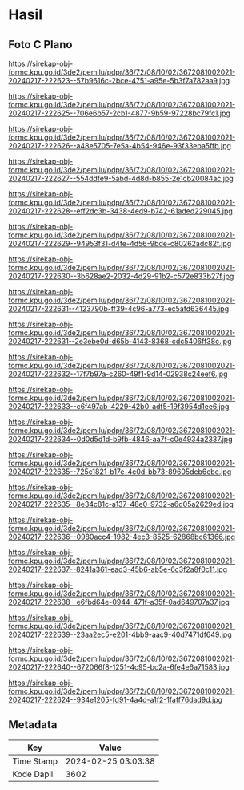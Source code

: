 # Hasil

## Foto C Plano

https://sirekap-obj-formc.kpu.go.id/3de2/pemilu/pdpr/36/72/08/10/02/3672081002021-20240217-222623--57b9616c-2bce-4751-a95e-5b3f7a782aa9.jpg

https://sirekap-obj-formc.kpu.go.id/3de2/pemilu/pdpr/36/72/08/10/02/3672081002021-20240217-222625--706e6b57-2cb1-4877-9b59-97228bc79fc1.jpg

https://sirekap-obj-formc.kpu.go.id/3de2/pemilu/pdpr/36/72/08/10/02/3672081002021-20240217-222626--a48e5705-7e5a-4b54-946e-93f33eba5ffb.jpg

https://sirekap-obj-formc.kpu.go.id/3de2/pemilu/pdpr/36/72/08/10/02/3672081002021-20240217-222627--554ddfe9-5abd-4d8d-b855-2e1cb20084ac.jpg

https://sirekap-obj-formc.kpu.go.id/3de2/pemilu/pdpr/36/72/08/10/02/3672081002021-20240217-222628--eff2dc3b-3438-4ed9-b742-61aded229045.jpg

https://sirekap-obj-formc.kpu.go.id/3de2/pemilu/pdpr/36/72/08/10/02/3672081002021-20240217-222629--94953f31-d4fe-4d56-9bde-c80262adc82f.jpg

https://sirekap-obj-formc.kpu.go.id/3de2/pemilu/pdpr/36/72/08/10/02/3672081002021-20240217-222630--3b628ae2-2032-4d29-91b2-c572e833b27f.jpg

https://sirekap-obj-formc.kpu.go.id/3de2/pemilu/pdpr/36/72/08/10/02/3672081002021-20240217-222631--4123790b-ff39-4c96-a773-ec5afd636445.jpg

https://sirekap-obj-formc.kpu.go.id/3de2/pemilu/pdpr/36/72/08/10/02/3672081002021-20240217-222631--2e3ebe0d-d65b-4143-8368-cdc5406ff38c.jpg

https://sirekap-obj-formc.kpu.go.id/3de2/pemilu/pdpr/36/72/08/10/02/3672081002021-20240217-222632--17f7b97a-c260-49f1-9d14-02938c24eef6.jpg

https://sirekap-obj-formc.kpu.go.id/3de2/pemilu/pdpr/36/72/08/10/02/3672081002021-20240217-222633--c6f497ab-4229-42b0-adf5-19f3954d1ee6.jpg

https://sirekap-obj-formc.kpu.go.id/3de2/pemilu/pdpr/36/72/08/10/02/3672081002021-20240217-222634--0d0d5d1d-b9fb-4846-aa7f-c0e4934a2337.jpg

https://sirekap-obj-formc.kpu.go.id/3de2/pemilu/pdpr/36/72/08/10/02/3672081002021-20240217-222635--725c1821-b17e-4e0d-bb73-89605dcb6ebe.jpg

https://sirekap-obj-formc.kpu.go.id/3de2/pemilu/pdpr/36/72/08/10/02/3672081002021-20240217-222635--8e34c81c-a137-48e0-9732-a6d05a2629ed.jpg

https://sirekap-obj-formc.kpu.go.id/3de2/pemilu/pdpr/36/72/08/10/02/3672081002021-20240217-222636--0980acc4-1982-4ec3-8525-62868bc61366.jpg

https://sirekap-obj-formc.kpu.go.id/3de2/pemilu/pdpr/36/72/08/10/02/3672081002021-20240217-222637--8241a361-ead3-45b6-ab5e-6c3f2a8f0c11.jpg

https://sirekap-obj-formc.kpu.go.id/3de2/pemilu/pdpr/36/72/08/10/02/3672081002021-20240217-222638--e6fbd64e-0944-471f-a35f-0ad649707a37.jpg

https://sirekap-obj-formc.kpu.go.id/3de2/pemilu/pdpr/36/72/08/10/02/3672081002021-20240217-222639--23aa2ec5-e201-4bb9-aac9-40d7471df649.jpg

https://sirekap-obj-formc.kpu.go.id/3de2/pemilu/pdpr/36/72/08/10/02/3672081002021-20240217-222640--672066f8-1251-4c95-bc2a-6fe4e6a71583.jpg

https://sirekap-obj-formc.kpu.go.id/3de2/pemilu/pdpr/36/72/08/10/02/3672081002021-20240217-222624--934e1205-fd91-4a4d-a1f2-1faff76dad9d.jpg


## Metadata

| Key        | Value               |
| ---------- | ------------------- |
| Time Stamp | 2024-02-25 03:03:38 |
| Kode Dapil | 3602                |



